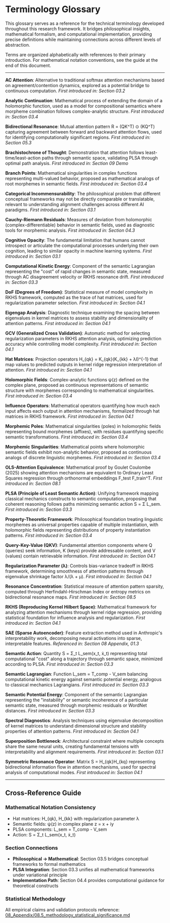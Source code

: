 # Terminology Glossary

This glossary serves as a reference for the technical terminology developed throughout this research framework. It bridges philosophical insights, mathematical formalism, and computational implementation, providing precise definitions while maintaining connections across different levels of abstraction.

Terms are organized alphabetically with references to their primary introduction. For mathematical notation conventions, see the guide at the end of this document.

---

**AC Attention**: Alternative to traditional softmax attention mechanisms based on agreement/contention dynamics, explored as a potential bridge to continuous computation. *First introduced in: Section 03.2*

**Analytic Continuation**: Mathematical process of extending the domain of a holomorphic function, used as a model for compositional semantics where morpheme combination follows complex-analytic structure. *First introduced in: Section 03.4*

**Bidirectional Resonance**: Mutual attention pattern R = (QK^T) ⊙ (KQ^T) capturing agreement between forward and backward attention flows, used for identifying computationally significant regions. *First introduced in: Section 05.3*

**Brachistochrone of Thought**: Demonstration that attention follows least-time/least-action paths through semantic space, validating PLSA through optimal path analysis. *First introduced in: Section 09 Demo*

**Branch Points**: Mathematical singularities in complex functions representing multi-valued behavior, proposed as mathematical analogs of root morphemes in semantic fields. *First introduced in: Section 03.4*

**Categorical Incommensurability**: The philosophical problem that different conceptual frameworks may not be directly comparable or translatable, relevant to understanding alignment challenges across different AI paradigms. *First introduced in: Section 03.1*

**Cauchy-Riemann Residuals**: Measures of deviation from holomorphic (complex-differentiable) behavior in semantic fields, used as diagnostic tools for morphemic analysis. *First introduced in: Section 04.3*

**Cognitive Opacity**: The fundamental limitation that humans cannot introspect or articulate the computational processes underlying their own cognition, leading to similar opacity in machine learning systems. *First introduced in: Section 03.1*

**Computational Kinetic Energy**: Component of the semantic Lagrangian representing the "cost" of rapid changes in semantic state, measured through AC disagreement velocity or RKHS resonance drift. *First introduced in: Section 03.3*

**DoF (Degrees of Freedom)**: Statistical measure of model complexity in RKHS framework, computed as the trace of hat matrices, used for regularization parameter selection. *First introduced in: Section 04.1*

**Eigengap Analysis**: Diagnostic technique examining the spacing between eigenvalues in kernel matrices to assess stability and dimensionality of attention patterns. *First introduced in: Section 04.1*

**GCV (Generalized Cross Validation)**: Automatic method for selecting regularization parameters in RKHS attention analysis, optimizing prediction accuracy while controlling model complexity. *First introduced in: Section 04.1*

**Hat Matrices**: Projection operators H_{qk} = K_{qk}(K_{kk} + λI)^{-1} that map values to predicted outputs in kernel ridge regression interpretation of attention. *First introduced in: Section 04.1*

**Holomorphic Fields**: Complex-analytic functions ψ(z) defined on the complex plane, proposed as continuous representations of semantic structure with morphemes corresponding to mathematical singularities. *First introduced in: Section 03.4*

**Influence Operators**: Mathematical operators quantifying how much each input affects each output in attention mechanisms, formalized through hat matrices in RKHS framework. *First introduced in: Section 04.1*

**Morphemic Poles**: Mathematical singularities (poles) in holomorphic fields representing bound morphemes (affixes), with residues quantifying specific semantic transformations. *First introduced in: Section 03.4*

**Morphemic Singularities**: Mathematical points where holomorphic semantic fields exhibit non-analytic behavior, proposed as continuous analogs of discrete linguistic morphemes. *First introduced in: Section 03.4*

**OLS-Attention Equivalence**: Mathematical proof by Goulet Coulombe (2025) showing attention mechanisms are equivalent to Ordinary Least Squares regression through orthonormal embeddings F_test F_train^T. *First introduced in: Section 08.1*

**PLSA (Principle of Least Semantic Action)**: Unifying framework mapping classical mechanics constructs to semantic computation, proposing that coherent reasoning follows paths minimizing semantic action S = Σ L_sem. *First introduced in: Section 03.3*

**Property-Theoretic Framework**: Philosophical foundation treating linguistic morphemes as universal properties capable of multiple instantiation, with holomorphic fields representing distributions of property instantiation patterns. *First introduced in: Section 03.4*

**Query-Key-Value (QKV)**: Fundamental attention components where Q (queries) seek information, K (keys) provide addressable content, and V (values) contain retrievable information. *First introduced in: Section 04.1*

**Regularization Parameter (λ)**: Controls bias-variance tradeoff in RKHS framework, determining smoothness of attention patterns through eigenvalue shrinkage factor λ/(λ + μ). *First introduced in: Section 04.1*

**Resonance Concentration**: Statistical measure of attention pattern sparsity, computed through Herfindahl-Hirschman Index or entropy metrics on bidirectional resonance maps. *First introduced in: Section 08.5*

**RKHS (Reproducing Kernel Hilbert Space)**: Mathematical framework for analyzing attention mechanisms through kernel ridge regression, providing statistical foundation for influence analysis and regularization. *First introduced in: Section 04.1*

**SAE (Sparse Autoencoder)**: Feature extraction method used in Anthropic's interpretability work, decomposing neural activations into sparse, interpretable features. *Referenced in: Section 08 Appendix, 01.3*

**Semantic Action**: Quantity S = Σ_t L_sem(x_t, ẋ_t) representing total computational "cost" along a trajectory through semantic space, minimized according to PLSA. *First introduced in: Section 03.3*

**Semantic Lagrangian**: Function L_sem = T_comp - V_sem balancing computational kinetic energy against semantic potential energy, analogous to classical mechanics Lagrangians. *First introduced in: Section 03.3*

**Semantic Potential Energy**: Component of the semantic Lagrangian representing the "instability" or semantic incoherence of a particular semantic state, measured through morphemic residuals or WordNet distances. *First introduced in: Section 03.3*

**Spectral Diagnostics**: Analysis techniques using eigenvalue decomposition of kernel matrices to understand dimensional structure and stability properties of attention patterns. *First introduced in: Section 04.1*

**Superposition Bottleneck**: Architectural constraint where multiple concepts share the same neural units, creating fundamental tensions with interpretability and alignment requirements. *First introduced in: Section 03.1*

**Symmetric Resonance Operator**: Matrix S = H_{qk}H_{kq} representing bidirectional information flow in attention mechanisms, used for spectral analysis of computational modes. *First introduced in: Section 04.1*

---

## Cross-Reference Guide

### Mathematical Notation Consistency
- Hat matrices: H_{qk}, H_{kk} with regularization parameter λ
- Semantic fields: ψ(z) in complex plane z = x + iy
- PLSA components: L_sem = T_comp - V_sem
- Action: S = Σ_t L_sem(x_t, ẋ_t)

### Section Connections
- **Philosophical → Mathematical**: Section 03.5 bridges conceptual frameworks to formal mathematics
- **PLSA Integration**: Section 03.3 unifies all mathematical frameworks under variational principle
- **Implementation Path**: Section 04.4 provides computational guidance for theoretical constructs

### Statistical Methodology
All empirical claims and validation protocols reference: [08_Appendix/08.5_methodology_statistical_significance.md](../08_Appendix/08.5_methodology_statistical_significance.md)